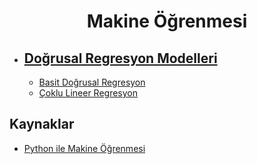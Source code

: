 <h1 align="center"> Makine Öğrenmesi </h1>

* ## [Doğrusal Regresyon Modelleri](https://github.com/kubrakurt/machine_learning_resource/tree/main/1%20-%20Doğrusal%20Regresyon%20Modelleri)
  * [Basit Doğrusal Regresyon](https://github.com/kubrakurt/machine_learning_resource/blob/main/1%20-%20Doğrusal%20Regresyon%20Modelleri/1%20-%20Basit%20Doğrusal%20Regresyon.ipynb)
  * [Çoklu Lineer Regresyon](https://github.com/kubrakurt/machine_learning_resource/blob/main/1%20-%20Doğrusal%20Regresyon%20Modelleri/2%20-%20Çoklu%20Lineer%20Regresyon.ipynb)

## Kaynaklar

* [Python ile Makine Öğrenmesi](https://www.udemy.com/course/python-ile-makine-ogrenmesi/)
